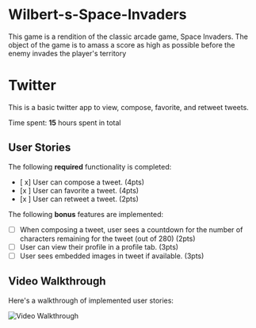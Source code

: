 # Wilbert-s-Space-Invaders

This game is a rendition of the classic arcade game, Space Invaders. The object of the game is to amass a score as high as possible before the enemy invades the player's territory

# Twitter 

This is a basic twitter app to view, compose, favorite, and retweet tweets.

Time spent: **15** hours spent in total


## User Stories

The following **required** functionality is completed:

- [ x] User can compose a tweet. (4pts)
- [x ] User can favorite a tweet. (4pts)
- [x ] User can retweet a tweet. (2pts)

The following **bonus** features are implemented:

- [ ] When composing a tweet, user sees a countdown for the number of characters remaining for the tweet (out of 280) (2pts)
- [ ] User can view their profile in a profile tab. (3pts)
- [ ] User sees embedded images in tweet if available. (3pts)

## Video Walkthrough

Here's a walkthrough of implemented user stories:


<img src='http://g.recordit.co/1GVaGpHYAk.gif' title='Video Walkthrough' width='' alt='Video Walkthrough' />

